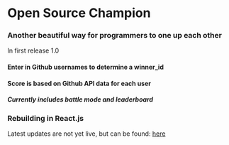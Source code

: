 # Open Source Champion

### Another beautiful way for programmers to one up each other

In first release 1.0

#### Enter in Github usernames to determine a winner_id

#### Score is based on Github API data for each user

##### Currently includes battle mode and leaderboard

### Rebuilding in React.js
Latest updates are not yet live, but can be found: [here](https://github.com/jaredmurphy/open-source-champion/tree/feature/react_client)
